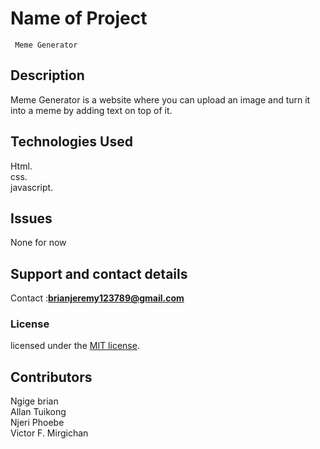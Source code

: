 # Name of Project

     Meme Generator 
  
## Description

Meme Generator is a website where you can upload an image and turn it into a meme by adding text on top of it.



## Technologies Used

Html.<br>
css.<br>
javascript.<br>

## Issues

None for now

## Support and contact details

Contact :**brianjeremy123789@gmail.com**

### License

licensed under the [MIT license](LICENSE).

## Contributors

Ngige brian<br>
Allan Tuikong<br>
Njeri Phoebe<br>
Victor F. Mirgichan
